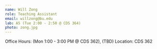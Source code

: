 ```yaml
---
name: Will Zong
role: Teaching Assistant
email: willzong@bu.edu
lab: A5 (Tue 2:00 - 2:50 @ CDS 364) 
photo: zong.jpg
---
```


Office Hours: (Mon 1:00 - 3:00 PM @ CDS 362), (TBD)
Location: CDS 362
